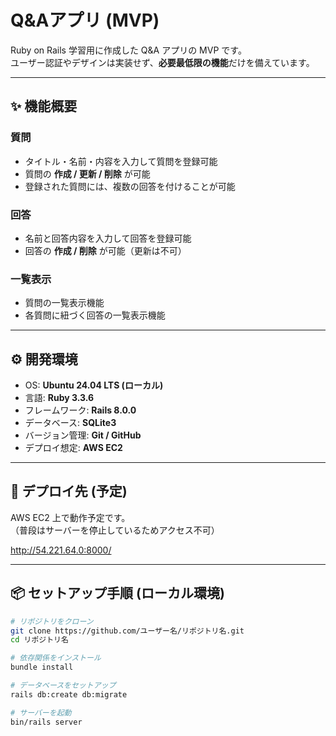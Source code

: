 # Q&Aアプリ (MVP)

Ruby on Rails 学習用に作成した Q&A アプリの MVP です。  
ユーザー認証やデザインは実装せず、**必要最低限の機能**だけを備えています。  

---

## ✨ 機能概要

### 質問
- タイトル・名前・内容を入力して質問を登録可能  
- 質問の **作成 / 更新 / 削除** が可能  
- 登録された質問には、複数の回答を付けることが可能  

### 回答
- 名前と回答内容を入力して回答を登録可能  
- 回答の **作成 / 削除** が可能（更新は不可）  

### 一覧表示
- 質問の一覧表示機能  
- 各質問に紐づく回答の一覧表示機能  

---

## ⚙️ 開発環境

- OS: **Ubuntu 24.04 LTS (ローカル)**
- 言語: **Ruby 3.3.6**
- フレームワーク: **Rails 8.0.0**
- データベース: **SQLite3**
- バージョン管理: **Git / GitHub**
- デプロイ想定: **AWS EC2**

---

## 🚀 デプロイ先 (予定)

AWS EC2 上で動作予定です。  
（普段はサーバーを停止しているためアクセス不可）

http://54.221.64.0:8000/

---

## 📦 セットアップ手順 (ローカル環境)

```bash
# リポジトリをクローン
git clone https://github.com/ユーザー名/リポジトリ名.git
cd リポジトリ名

# 依存関係をインストール
bundle install

# データベースをセットアップ
rails db:create db:migrate

# サーバーを起動
bin/rails server
